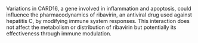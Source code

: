 Variations in CARD16, a gene involved in inflammation and apoptosis, could influence the pharmacodynamics of ribavirin, an antiviral drug used against hepatitis C, by modifying immune system responses. This interaction does not affect the metabolism or distribution of ribavirin but potentially its effectiveness through immune modulation.